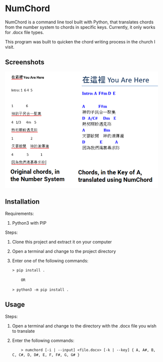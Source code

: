 # NumChord #

NumChord is a command line tool built with Python, that translates chords from the number system to chords in specific keys. Currently, it only works for .docx file types.

This program was built to quicken the chord writing process in the church I visit.

## Screenshots ##
<div>
  <img src="/screenshots/screenshot1.png" width="640px">
</div>

## Installation ##

Requirements:

1. Python3 with PIP

Steps:

1. Clone this project and extract it on your computer
2. Open a terminal and change to the project directory
3. Enter one of the following commands:

	```
	> pip install .

    	OR
	    
	> python3 -m pip install .
	```

## Usage ##

Steps:

1. Open a terminal and change to the directory with the .docx file you wish to translate
2. Enter the following commands:

	```
		> numchord [-i | --input] <file.docx> [-k | --key] { A, A#, B, C, C#, D, D#, E, F, F#, G, G# }
	```
